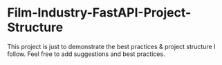 # Film-Industry-FastAPI-Project-Structure
This project is just to demonstrate the best practices &amp; project structure I follow. Feel free to add suggestions and best practices.
